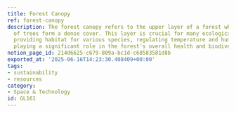 ```yaml
---
title: Forest Canopy
ref: forest-canopy
description: The forest canopy refers to the upper layer of a forest where the tops
  of trees form a dense cover. This layer is crucial for many ecological processes,
  providing habitat for various species, regulating temperature and humidity, and
  playing a significant role in the forest's overall health and biodiversity.
notion_page_id: 214d6625-c679-809a-bc1d-c68583581d8b
exported_at: '2025-06-16T14:23:30.408409+00:00'
tags:
- sustainability
- resources
category:
- Space & Technology
id: GL161
---
```


